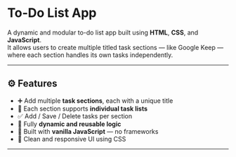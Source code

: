 # To-Do List App

A dynamic and modular to-do list app built using **HTML**, **CSS**, and **JavaScript**.  
It allows users to create multiple titled task sections — like Google Keep — where each section handles its own tasks independently.

---

## ⚙️ Features

- ➕ Add multiple **task sections**, each with a unique title
- 🧾 Each section supports **individual task lists**
- ✅ Add / Save / Delete tasks per section
- 🔁 Fully **dynamic and reusable logic**
- 🧠 Built with **vanilla JavaScript** — no frameworks
- 🎨 Clean and responsive UI using CSS

---
